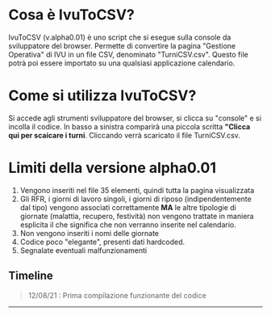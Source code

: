 # Cosa è IvuToCSV?

IvuToCSV (v.alpha0.01) è uno script che si esegue sulla console da sviluppatore del browser. 
Permette di convertire la pagina "Gestione Operativa" di IVU in un file CSV, denominato "TurniCSV.csv". 
Questo file potrà poi essere importato su una qualsiasi applicazione calendario.
 

# Come si utilizza IvuToCSV?
Si accede agli strumenti sviluppatore del browser, si clicca su "console" e si incolla il codice. In basso a sinistra comparirà una piccola scritta **"Clicca qui per scaicare i turni**. Cliccando verrà scaricato il file TurniCSV.csv. 

# Limiti della versione alpha0.01
1. Vengono inseriti nel file 35 elementi, quindi tutta la pagina visualizzata
2.	Gli RFR, i giorni di lavoro singoli, i giorni di riposo (indipendentemente dal tipo) vengono associati correttamente **MA** le altre tipologie di giornate (malattia, recupero, festività) non vengono trattate in maniera esplicita il che significa che non verranno inserite nel calendario.
3.	Non vengono inseriti i nomi delle giornate
4.	Codice poco "elegante", presenti dati hardcoded.
6. Segnalate eventuali malfunzionamenti 


## Timeline

  > 12/08/21 : Prima compilazione funzionante del codice
  ___
  


